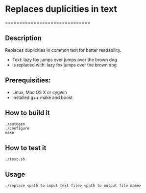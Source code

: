 # Replaces duplicities in text
==============================

## Description
Replaces duplicities in common text for better readability.
- Text: lazy fox jumps over jumps over the brown dog
- is replaced with: lazy fox jumps over the brown dog

## Prerequisities:
- Linux, Mac OS X or cygwin
- Installed g++ make and boost

## How to build it
```
./autogen
./configure
make
```

## How to test it
```
./test.sh
```

## Usage
```
./replace <path to input text file> <path to output file name>
```
